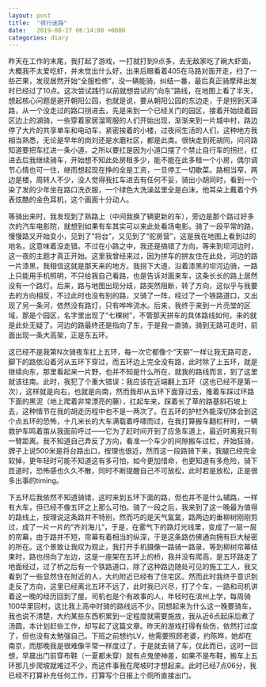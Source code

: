 ```yaml
---
layout: post
title:  "夜行迷路"
date:   2019-08-27 06:14:08 +0800
categories: diary
---
```


昨天在工作的末尾，我打起了游戏，一打就打到9点多，去无敌家吃了碗大虾面，大概我不太爱吃虾，并未觉出什么好，出来后眼看着405在马路对面开走，扫了一些芒果，发现居然开始“全服检修”，没一辆能骑，纠结一番，最后真正骑摩拜出发时已经过了10点。这次尝试践行以前就想尝试的“向东”路线，在地图上看了半天，想起核心问题是避开朝阳公园，也就是说，要从朝阳公园的东边走，于是拐到天泽路，从一个没走过的路口拐进去，先是来到一个已经关门的园区，接着开始绕着园区边上的湖骑，一些穿着家居溜弯服的人们开始出现，渐渐来到一片城中村，路边停了大片的共享单车和电动车，紧密挨着的小楼，过夜间生活的人们，这种地方我相当熟悉，无论是早年的岗刘还是水磨社区，都是此类。很快走到死胡同，问问路知道要把车扛进一条小道，之所以要扛是因为小道口摆了个禁止自行车的拐拦，扛进去后我继续骑车，开始想不知此处房租多少，能不能在此多租一个小房，偶尔调节心情也可一住，继而想起现在挣的全是工资，一旦停工一切歇菜。路相当窄，两边是楼，周转人不少，没人觉得我扛车进去有任何不妥，骑出小胡同时，看到一个染了发的少年坐在路口洗衣服，一个绿色大洗澡盆里全是白沫，他耳朵上戴着个外表炫酷的金色耳机，这个画面十分动人。

等骑出来时，我发现到了熟路上（中间我换了辆更新的车），旁边是那个路过好多次的汽车电影院，就想到如果有车其实可以来此处看场电影。骑了一段平常的路，慢慢路又开始变小，见到了“将台”，又见到了“驼房营”，这是我在地图上看到过的地名，这意味着没走错。不过在小路之中，我还是搞错了方向，等来到坝河边时，这一夜的主题才真正开始。这里我曾经来过，因为拼车的拼友住在此处，河边的路一片漆黑，我相信这就是那天来的地方。我拐下大道，沿着漆黑的坝河边骑，一路上只能用手机照明，不只给我自己看路，也是告诉对面来车，这条长长的路上居然没有一个路灯。后来，路与地图出现分歧，路突然阻断，转了方向，这似乎与我要去的方向相反，不过此时也没有别的路，又骑了一阵，经过了一个铁路道口，又出现了另一条河，依然没有路灯，只有哗哗流水。后来，我终于来到一片亮堂的区域，那是个园区，名字里出现了“七棵树”，不管那天拼车的具体路线如何，来的就是此处无疑了。河边的路最终还是指向了东，于是我一直骑，骑到无路可走时，前面出现一条大高架，正是东五环。

这已经不是我第N次骑夜车扛上五环，每一次它都像个“天崭”一样让我无路可走，脚下的路依沿着河从五环下穿过，而五环边上完全没有路，此时除了上五环，就是继续向东，那里看起来一片野，也并不知是什么所在，就我的路线而言，到了这里就该往南。此时，我犯了个重大错误：我应该在近端翻上五环（这也已经不是第一次），这样就是向右，也就是向南，然而我却从五环下面穿过去，推着车踩过环路下面的黑泥（地上爬着非常漂亮的藤），扛起车来，踩着长了草的路基斜石坡上去，这种情节在我的胡走历程中也不是一两次了。在五环的护栏外能深切体会到这个点五环的恐怖，十几米长的大车满载着呼啸而过，在我打算搬车翻栏杆时，一辆救护车鸣着笛从我面前呼过——它为了赶时间开到了应急车道上，最近时离我只有一臂距离。我不知道自己弄反了方向，看准一个车少的间隙搬车过栏，开始狂骑，牌子上说500米是将台路出口，按理也很近，然而这一段路骑下来，我腿已经完全软掉，更年轻时可能不知道这有多可怕，如今更加惜命，也更知道有多危险，骑下匝道时，恐怖感也久久不散，同时不断提醒自己不可放松，此时若是放松，正是很多出事的timing。

下五环后我依然不知道骑错，这时来到五环下面的路，但也并不是什么辅路，一样有大车，但已经不像五环之上那么可怕。骑了一段之后，我来到了这一晚最为值得的路线上，按理说这条路并不特别，然而巧的是天气氤氲，路两边的垂柳树刚刚剪过，成了一片一片的“齐刘海儿”，于是，在雾气下的路灯光线里，变成了一层一层的帘幕，由于路并不短，帘幕有着相当的纵深，于是这条路仿佛通向拥有巨大秘密的所在。这个景致让我叹为观止，我打开手机摄像一路骑一路录，等到柳树帘幕结束时，路也拐向了左边，这是一座架在五环上的桥，我并没有爬高，是五环路走了地面经过，过了桥之后有一个铁路道口，除了这种路边随处可见的施工工人，我又看到了一些显然住在附近的人，大约附近已经有了住宅区。然而此时我终于意识到走反了方向，这里已经离北五环不远了，此时我已兴尽，打了个车，一路和司机讲着这一晚的经历回到了屋。司机也是个有故事的人，年轻时在滨州上学，每周骑100华里回村，这比我上高中时骑的路线远不少。回想起来为什么这一晚要骑车，我也说不清楚，大约某些东西积累到一定程度就需要施放，我从近6点起床后煮了汤圆，本计划赶些工作，却写起了这篇文章。昨天的游戏打得有些伤，依然打过度了，但也没有太勉强自己。下班之前想约LV，他需要照顾老婆，约陈晔，她却在南京，而那晚我是很难像平常一样度过了，于是就去骑了车，仅此而已，这时一回想，早晨出门前穿布鞋（一夏都未穿）就有点鬼使神差，如果不是布鞋，搬车上五环那几步爬坡就难过不少，而这件事我在爬坡时才想起来。此时已经7点06分，我已经不打算补充任何工作，打算写个日报上个厕所直接出门。
